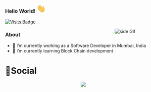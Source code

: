   ### Hello World!  <img src="https://github.com/pushpak-256/pushpak-256/blob/main/Stickers/Hi.gif?raw=true" width="29px">
  [![Visits Badge](https://badges.pufler.dev/visits/Pushpak-256/Pushpak-256)](https://badges.pufler.dev/visits/Pushpak-256/Pushpak-256)
  
  [//]: <> (This is also a comment.
<img src="https://github.com/Pushpak-256/Pushpak-256/blob/master/assets/life_balance.gif" alt="side Image" align="right" width="200" height="auto" />)
<a href="https://ko-fi.com/Pushpak-256"> <img src="https://media3.giphy.com/media/ZEB6yFbLnhyQf7g3hn/giphy.gif" alt="side Gif" align="right" width="150" height="auto"/> </a>
  
 ### About
- 🔭 I’m currently working as a Software Developer in Mumbai, India
- 🌱 I’m currently learning Block Chain development

# 🌱Social

<div align="center">
    <img height="150px" src="https://github-profile-trophy.vercel.app/?username=pushpak-256&&title=MultiLanguage,Repositories,Commits&column=3&margin-w=30&margin-h=15"/>
</div>


